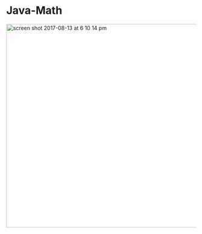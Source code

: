 # Java-Math



<img width="540" alt="screen shot 2017-08-13 at 6 10 14 pm" src="https://user-images.githubusercontent.com/16257714/29253704-efef4196-8052-11e7-9627-dedb4eb64223.png">
